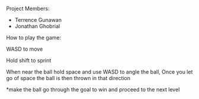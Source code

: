 Project Members:
- Terrence Gunawan
- Jonathan Ghobrial

How to play the game:

WASD to move

Hold shift to sprint

When near the ball hold space and use WASD to angle the ball, Once you let go of space the ball is then thrown in that direction

*make the ball go through the goal to win and proceed to the next level
